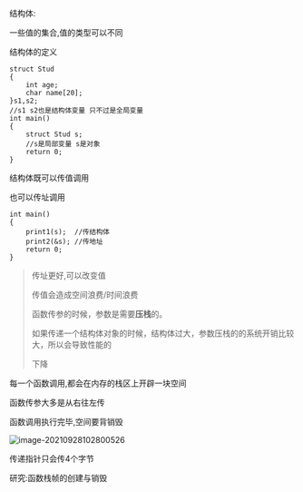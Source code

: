 结构体:

一些值的集合,值的类型可以不同

结构体的定义

~~~
struct Stud
{
	int age;
	char name[20];
}s1,s2;
//s1 s2也是结构体变量 只不过是全局变量
int main()
{
	struct Stud s;
	//s是局部变量 s是对象
	return 0;
}
~~~

结构体既可以传值调用

也可以传址调用

~~~
int main()
{
 	print1(s);  //传结构体
 	print2(&s); //传地址
 	return 0; 
}
~~~

> 传址更好,可以改变值
>
> 传值会造成空间浪费/时间浪费
>
> 函数传参的时候，参数是需要**压栈**的。
>
> 如果传递一个结构体对象的时候，结构体过大，参数压栈的的系统开销比较大，所以会导致性能的
>
> 下降

每一个函数调用,都会在内存的栈区上开辟一块空间

函数传参大多是从右往左传

函数调用执行完毕,空间要背销毁

![image-20210928102800526](png/image-20210928102800526.png)

传递指针只会传4个字节

研究:函数栈帧的创建与销毁